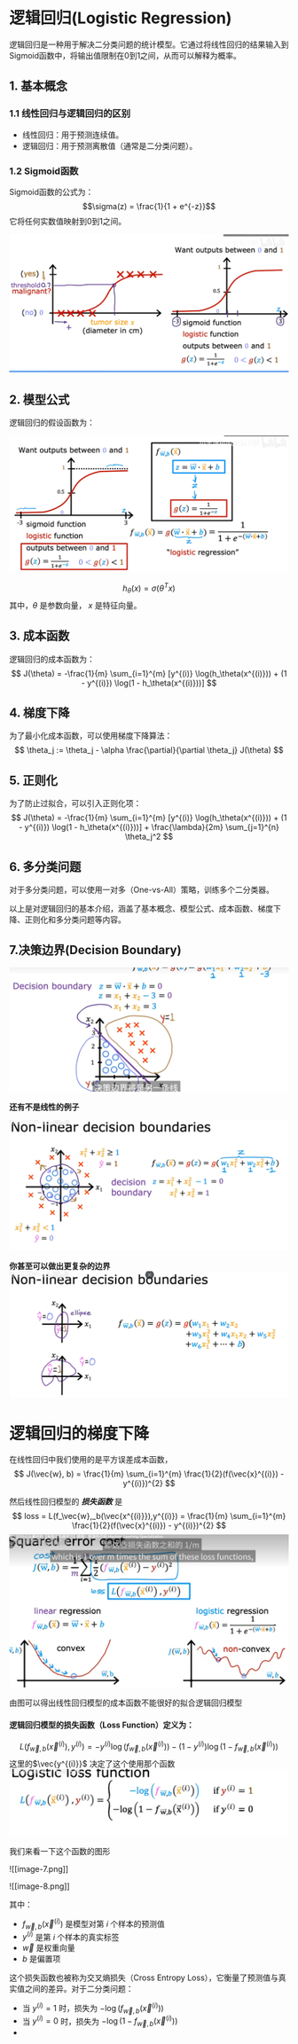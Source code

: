 # 逻辑回归(Logistic Regression)

逻辑回归是一种用于解决二分类问题的统计模型。它通过将线性回归的结果输入到Sigmoid函数中，将输出值限制在0到1之间，从而可以解释为概率。

## 1. 基本概念

### 1.1 线性回归与逻辑回归的区别
- 线性回归：用于预测连续值。
- 逻辑回归：用于预测离散值（通常是二分类问题）。


### 1.2 Sigmoid函数
Sigmoid函数的公式为：
$$\sigma(z) = \frac{1}{1 + e^{-z}}$$
它将任何实数值映射到0到1之间。

![](image/逻辑回归/image.png)

## 2. 模型公式

逻辑回归的假设函数为：

![](image/逻辑回归/image-1.png)

$$ 
h_\theta(x) = \sigma(\theta^T x) 
$$
其中，$\theta$ 是参数向量， $x$ 是特征向量。

## 3. 成本函数

逻辑回归的成本函数为：
$$
J(\theta) = -\frac{1}{m} \sum_{i=1}^{m} [y^{(i)} \log(h_\theta(x^{(i)})) + (1 - y^{(i)}) \log(1 - h_\theta(x^{(i)}))]
$$

## 4. 梯度下降

为了最小化成本函数，可以使用梯度下降算法：
$$
\theta_j := \theta_j - \alpha \frac{\partial}{\partial \theta_j} J(\theta) 
$$

## 5. 正则化

为了防止过拟合，可以引入正则化项：
$$ J(\theta) = -\frac{1}{m} \sum_{i=1}^{m} [y^{(i)} \log(h_\theta(x^{(i)})) + (1 - y^{(i)}) \log(1 - h_\theta(x^{(i)}))] + \frac{\lambda}{2m} \sum_{j=1}^{n} \theta_j^2 $$

## 6. 多分类问题

对于多分类问题，可以使用一对多（One-vs-All）策略，训练多个二分类器。

以上是对逻辑回归的基本介绍，涵盖了基本概念、模型公式、成本函数、梯度下降、正则化和多分类问题等内容。

## 7.决策边界(Decision Boundary)
![](image/逻辑回归/image-2.png)

**还有不是线性的例子**

![](image-3.png)


**你甚至可以做出更复杂的边界**
![](image-4.png)

# 逻辑回归的梯度下降
在线性回归中我们使用的是平方误差成本函数， 
$$
    J(\vec{w}, b) = \frac{1}{m} \sum_{i=1}^{m} \frac{1}{2}(f(\vec{x}^{(i)}) - y^{(i)})^{2} 
$$

然后线性回归模型的 ***损失函数*** 是
$$
loss = L(f_\vec{w},_b(\vec{x^{(i)}}),y^{(i)}) = \frac{1}{m} \sum_{i=1}^{m} \frac{1}{2}(f(\vec{x}^{(i)}) - y^{(i)})^{2} 
$$
![](image-5.png)

由图可以得出线性回归模型的成本函数不能很好的拟合逻辑回归模型
#### 逻辑回归模型的损失函数（Loss Function）定义为：
$$
L(f_{\vec{w},b}(\vec{x}^{(i)}), y^{(i)}) = -y^{(i)}\log(f_{\vec{w},b}(\vec{x}^{(i)})) - (1-y^{(i)})\log(1-f_{\vec{w},b}(\vec{x}^{(i)}))
$$
这里的$\vec{y^{(i)}}$ 决定了这个使用那个函数 
![](image-6.png)

我们来看一下这个函数的图形

![[image-7.png]]

![[image-8.png]]

其中：
- $f_{\vec{w},b}(\vec{x}^{(i)})$ 是模型对第 $i$ 个样本的预测值
- $y^{(i)}$ 是第 $i$ 个样本的真实标签
- $\vec{w}$ 是权重向量
- $b$ 是偏置项

这个损失函数也被称为交叉熵损失（Cross Entropy Loss），它衡量了预测值与真实值之间的差异。对于二分类问题：
- 当 $y^{(i)}=1$ 时，损失为 $-\log(f_{\vec{w},b}(\vec{x}^{(i)}))$
- 当 $y^{(i)}=0$ 时，损失为 $-\log(1-f_{\vec{w},b}(\vec{x}^{(i)}))$
- 